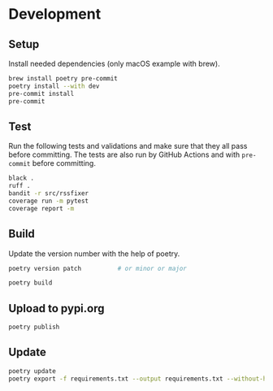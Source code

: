 # Development

## Setup

Install needed dependencies (only macOS example with brew).

```bash
brew install poetry pre-commit
poetry install --with dev
pre-commit install
pre-commit
```

## Test

Run the following tests and validations and make sure that they all pass before committing. The tests are also run by GitHub Actions and with `pre-commit` before committing.

```bash
black .
ruff .
bandit -r src/rssfixer
coverage run -m pytest
coverage report -m
```

## Build

Update the version number with the help of poetry.

```bash
poetry version patch          # or minor or major
```

```bash
poetry build
```

## Upload to pypi.org

```bash
poetry publish
```

## Update

```bash
poetry update
poetry export -f requirements.txt --output requirements.txt --without-hashes
```
